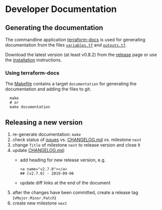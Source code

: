 # Developer Documentation

## Generating the documentation

The commandline application 
[terraform-docs](https://github.com/segmentio/terraform-docs) is used for
generating documentation from the files [`variables.tf`](../../variables.tf)
and [`outputs.tf`](../../outputs.tf).

Download the latest version (at least v0.8.2) 
from the [release](https://github.com/segmentio/terraform-docs/releases) page or
use the [installation](https://github.com/segmentio/terraform-docs#installation)
instructions.

### Using terraform-docs

The [Makefile](../../Makefile) contains a target `documentation`
for generating the documentation and adding the files to git.

      make
      # or
      make documentation 

## Releasing a new version

1.  re-generate documentation: `make`
1.  check status of [issues](https://github.com/WildBeavers/terraform-aws-ec2-instance/issues) 
    vs. [CHANGELOG.md](../../CHANGELOG.md) vs. milestone `next`
1.  change `Title` of milestone `next` to release version and close it
1.  update [CHANGELOG.md](../../CHANGELOG.md):
    * add heading for new release version, e.g.

          <a name="v2.7.0"></a>
          ## [v2.7.0] - 2019-09-06
    * update diff links at the end of the document
1.  after the changes have been committed, create a release tag
    (`vMajor.Minor.Patch`)
1.  create new milestone `next`
